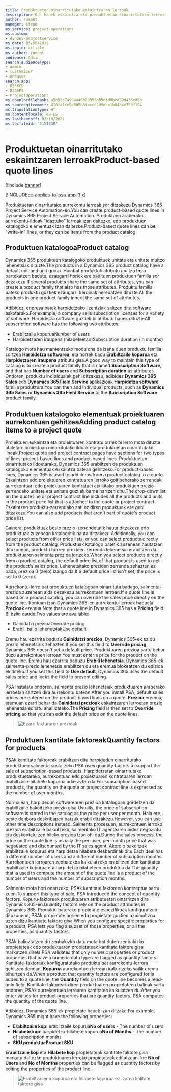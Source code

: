 ```yaml
---
title: Produktuetan oinarritutako eskaintzaren lerroak
description: Gai honek eskaintza eta produktuetan oinarritutako lerroei buruzko informazioa ematen du.
author: rumant
manager: kfend
ms.service: project-operations
ms.custom:
- dyn365-projectservice
ms.date: 03/06/2019
ms.topic: article
ms.author: rumant
audience: Admin
search.audienceType:
- admin
- customizer
- enduser
search.app:
- D365CE
- D365PS
- ProjectOperations
ms.openlocfilehash: a5b52e74994a40b20353d85d1d9bcd59d435cd0b
ms.sourcegitcommit: 418fa1fe9d605b8faccc2d5dee1b04b4e753f194
ms.translationtype: HT
ms.contentlocale: eu-ES
ms.lasthandoff: 02/10/2021
ms.locfileid: "5151238"
---
```

# <a name="product-based-quote-lines"></a><span data-ttu-id="8c4e3-103">Produktuetan oinarritutako eskaintzaren lerroak</span><span class="sxs-lookup"><span data-stu-id="8c4e3-103">Product-based quote lines</span></span>

[!include [banner](../includes/psa-now-project-operations.md)]

[!INCLUDE[cc-applies-to-psa-app-3.x](../includes/cc-applies-to-psa-app-3x.md)]


<span data-ttu-id="8c4e3-104">Produktuetan oinarritutako aurrekontu lerroak sor ditzakezu Dynamics 365 Project Service Automation-en.</span><span class="sxs-lookup"><span data-stu-id="8c4e3-104">You can create product-based quote lines in Dynamics 365 Project Service Automation.</span></span> <span data-ttu-id="8c4e3-105">Produktuen araberako aurrekontu-ildoak "idazteko" lerroak izan daitezke, edo produktuen katalogoko elementuak izan daitezke.</span><span class="sxs-lookup"><span data-stu-id="8c4e3-105">Product-based quote lines can be "write-in" lines, or they can be items from the product catalog.</span></span>

## <a name="product-catalog"></a><span data-ttu-id="8c4e3-106">Produktuen katalogoa</span><span class="sxs-lookup"><span data-stu-id="8c4e3-106">Product catalog</span></span>

<span data-ttu-id="8c4e3-107">Dynamics 365 produktuen katalogoko produktuek unitate eta unitate multzo lehenetsiak dituzte.</span><span class="sxs-lookup"><span data-stu-id="8c4e3-107">The products in a Dynamics 365 product catalog have a default unit and unit group.</span></span> <span data-ttu-id="8c4e3-108">Hainbat produktuk atributu multzo bera partekatzen badute, ezaugarri horiek ere badituen produktuen familia sor dezakezu.</span><span class="sxs-lookup"><span data-stu-id="8c4e3-108">If several products share the same set of attributes, you can create a product family that also has those attributes.</span></span> <span data-ttu-id="8c4e3-109">Produktu familia bateko produktu guztiek ezaugarri berdinak heredatzen dituzte.</span><span class="sxs-lookup"><span data-stu-id="8c4e3-109">All the products in one product family inherit the same set of attributes.</span></span>

<span data-ttu-id="8c4e3-110">Adibidez, enpresa batek harpidetzako lizentziak saltzen ditu software askotarako.</span><span class="sxs-lookup"><span data-stu-id="8c4e3-110">For example, a company sells subscription licenses for a variety of software.</span></span> <span data-ttu-id="8c4e3-111">Harpidetza software guztiek bi atributu hauek dituzte:</span><span class="sxs-lookup"><span data-stu-id="8c4e3-111">All subscription software has the following two attributes:</span></span>

- <span data-ttu-id="8c4e3-112">Erabiltzaile kopurua</span><span class="sxs-lookup"><span data-stu-id="8c4e3-112">Number of users</span></span> 
- <span data-ttu-id="8c4e3-113">Harpidetzaren iraupena (hilabeteetan)</span><span class="sxs-lookup"><span data-stu-id="8c4e3-113">Subscription duration (in months)</span></span>

<span data-ttu-id="8c4e3-114">Katalogo mota hau mantentzeko modu ona da izena duen produktu familia sortzea **Harpidetza softwarea**, eta horrek badu **Erabiltzaile kopurua** eta **Harpidetzaren iraupena** atributu gisa.</span><span class="sxs-lookup"><span data-stu-id="8c4e3-114">A good way to maintain this type of catalog is to create a product family that is named **Subscription Software**, and that has **Number of users** and **Subscription duration** as attributes.</span></span> <span data-ttu-id="8c4e3-115">Ondoren, produktu indibidualak gehi ditzakezu, adibidez **Dynamics 365 Sales** edo **Dynamics 365 Field Service** aplikazioak **Harpidetza software** familia produktura.</span><span class="sxs-lookup"><span data-stu-id="8c4e3-115">You can then add individual products, such as **Dynamics 365 Sales** or **Dynamics 365 Field Service** to the **Subscription Software** product family.</span></span>

## <a name="adding-product-catalog-items-to-a-project-quote"></a><span data-ttu-id="8c4e3-116">Produktuen katalogoko elementuak proiektuaren aurrekontuan gehitzea</span><span class="sxs-lookup"><span data-stu-id="8c4e3-116">Adding product catalog items to a project quote</span></span>

<span data-ttu-id="8c4e3-117">Proiektuen eskaintza eta proiektuaren kontratu orriek bi lerro mota dituzte ataletan: proiektuan oinarritutako ildoak eta produktuetan oinarritutako lineak.</span><span class="sxs-lookup"><span data-stu-id="8c4e3-117">Project quote and project contract pages have sections for two types of lines: project-based lines and product-based lines.</span></span> <span data-ttu-id="8c4e3-118">Produktuetan oinarritutako ildoetarako, Dynamics 365 erabiltzen da produktuen katalogoko elementuak eskaintza batean gehitzeko.</span><span class="sxs-lookup"><span data-stu-id="8c4e3-118">For product-based lines, Dynamics 365 is used to add items from a product catalog to a quote.</span></span> <span data-ttu-id="8c4e3-119">Eskaintzen edo proiektuaren kontratuaren lerroko goitibeherako zerrendak aurrekontuari edo proiektuaren kontratuei atxikitako produktuen prezio-zerrendako unitate eta unitate guztiak barne hartzen ditu.</span><span class="sxs-lookup"><span data-stu-id="8c4e3-119">The drop-down list on the quote line or project contract line includes all the products and units in the product price list that is attached to the quote or project contract.</span></span> <span data-ttu-id="8c4e3-120">Eskaintzen produktu-zerrendako zati ez diren produktuak ere gehi ditzakezu.</span><span class="sxs-lookup"><span data-stu-id="8c4e3-120">You can also add products that aren't part of quote's product price list.</span></span>

<span data-ttu-id="8c4e3-121">Gainera, produktuak beste prezio-zerrendetatik hauta ditzakezu edo produktuak zuzenean katalogotik hauta ditzakezu.</span><span class="sxs-lookup"><span data-stu-id="8c4e3-121">Additionally, you can select products from other price lists, or you can select products directly from the product catalog.</span></span> <span data-ttu-id="8c4e3-122">Produktuak katalogo batetik zuzenean hautatzen dituzunean, produktu horren prezioen zerrenda lehenetsia erabiltzen da produktuaren salmenta prezioa lortzeko.</span><span class="sxs-lookup"><span data-stu-id="8c4e3-122">When you select products directly from a product catalog, the default price list of that product is used to get the product's sales price.</span></span> <span data-ttu-id="8c4e3-123">Lehenetsitako prezioen zerrenda zehazten ez bada, prezioa 0 (zero) izango da.</span><span class="sxs-lookup"><span data-stu-id="8c4e3-123">If a default price list isn't set, the price is set to 0 (zero).</span></span>

<span data-ttu-id="8c4e3-124">Aurrekontu-lerro bat produktuen katalogoan oinarrituta badago, salmenta-prezioa zuzenean alda dezakezu aurrekontuen lerroan.</span><span class="sxs-lookup"><span data-stu-id="8c4e3-124">If a quote line is based on a product catalog, you can override the sales price directly on the quote line.</span></span> <span data-ttu-id="8c4e3-125">Kontuan izan Dynamics 365-en aurrekontu-lerroak baduela **Prezioak** eremua.</span><span class="sxs-lookup"><span data-stu-id="8c4e3-125">Note that a quote line in Dynamics 365 has a **Pricing** field.</span></span> <span data-ttu-id="8c4e3-126">Bi balio daude:</span><span class="sxs-lookup"><span data-stu-id="8c4e3-126">Two values are available:</span></span>

- <span data-ttu-id="8c4e3-127">Gainidatzi prezioa</span><span class="sxs-lookup"><span data-stu-id="8c4e3-127">Override pricing</span></span>  
- <span data-ttu-id="8c4e3-128">Erabili balio lehenetsiak</span><span class="sxs-lookup"><span data-stu-id="8c4e3-128">Use default</span></span>

<span data-ttu-id="8c4e3-129">Eremu hau ezarrita baduzu **Gainidatzi prezioa**, Dynamics 365-ek ez du prezio lehenetsirik zehazten.</span><span class="sxs-lookup"><span data-stu-id="8c4e3-129">If you set this field to **Override pricing**, Dynamics 365 doesn't set a default price.</span></span> <span data-ttu-id="8c4e3-130">Produktuaren prezioa sartu behar duzu aurrekontuen lerroan.</span><span class="sxs-lookup"><span data-stu-id="8c4e3-130">You must enter a price for the product on the quote line.</span></span> <span data-ttu-id="8c4e3-131">Eremu hau ezarrita baduzu **Erabili lehenetsia**, Dynamics 365-ek salmenta-prezio lehenetsia erabiltzen du eta eremua blokeatzen du edizioa ekiditeko.</span><span class="sxs-lookup"><span data-stu-id="8c4e3-131">If you set this field to **Use default**, Dynamics 365 uses the default sales price and locks the field to prevent editing.</span></span>

<span data-ttu-id="8c4e3-132">PSA instalatu ondoren, salmenta prezio lehenetsiak produktuaren araberako lerroetan sartzen dira aurrekontu batean.</span><span class="sxs-lookup"><span data-stu-id="8c4e3-132">After you install PSA, default sales prices are entered on the product-based lines on a quote.</span></span> <span data-ttu-id="8c4e3-133">**Prezioa** eremua, eremuan ezarri behar da **Gainidatzi prezioak** eskaintzaren lerroetan prezio lehenetsia editatu ahal izateko.</span><span class="sxs-lookup"><span data-stu-id="8c4e3-133">The **Pricing** field is then set to **Override pricing** so that you can edit the default price on the quote lines.</span></span>

> ![Ezarri fakturaren prezioak](media/basic-guide-10.png)
 
## <a name="quantity-factors-for-products"></a><span data-ttu-id="8c4e3-135">Produktuen kantitate faktoreak</span><span class="sxs-lookup"><span data-stu-id="8c4e3-135">Quantity factors for products</span></span>

<span data-ttu-id="8c4e3-136">PSAk kantitate faktoreak erabiltzen ditu harpidedun oinarritutako produktuen salmenta sustatzeko.</span><span class="sxs-lookup"><span data-stu-id="8c4e3-136">PSA uses quantity factors to support the sale of subscription-based products.</span></span> <span data-ttu-id="8c4e3-137">Harpidetzetan oinarritutako produktuetarako, aurrekontuan edo proiektuaren kontratuaren lerroan erabiltzaile-hilabete kopurua adierazten da.</span><span class="sxs-lookup"><span data-stu-id="8c4e3-137">For subscription-based products, the quantity on the quote or project contract line is expressed as the number of user months.</span></span>

<span data-ttu-id="8c4e3-138">Normalean, harpidedun softwarearen prezioa katalogoan gordetzen da erabiltzaile bakoitzeko prezio gisa.</span><span class="sxs-lookup"><span data-stu-id="8c4e3-138">Usually, the price of subscription software is stored in the catalog as the price per user per month.</span></span> <span data-ttu-id="8c4e3-139">Hala ere, beste denbora deskribapen batzuk erabil ditzakezu.</span><span class="sxs-lookup"><span data-stu-id="8c4e3-139">However, you can use other time descriptions instead.</span></span> <span data-ttu-id="8c4e3-140">Salmenta prozesuan, aurrekontuen lerroko prezioa erabiltzaile bakoitzeko, salmentako IT agentearen bidez negoziatu eta deskontatu zen hileko prezioa izan ohi da.</span><span class="sxs-lookup"><span data-stu-id="8c4e3-140">During the sales process, the price on the quote line is usually the per-user, per-month price that was negotiated and discounted by the IT sales agent.</span></span> <span data-ttu-id="8c4e3-141">Akordio bakoitzak erabiltzaile kopurua eta harpidetza hilabete desberdinak ditu.</span><span class="sxs-lookup"><span data-stu-id="8c4e3-141">Each deal has a different number of users and a different number of subscription months.</span></span> <span data-ttu-id="8c4e3-142">Aurrekontuen lerroaren zenbatekoa kalkulatzeko erabiltzen den kantitatea erabiltzaile kopurua eta harpidetza hilabeteen produktua da.</span><span class="sxs-lookup"><span data-stu-id="8c4e3-142">The quantity that is used to compute the amount of the quote line is a product of the number of users and the number of subscription months.</span></span>

<span data-ttu-id="8c4e3-143">Salmenta mota hori onartzeko, PSAk kantitate faktoreen kontzeptua sartu zuen.</span><span class="sxs-lookup"><span data-stu-id="8c4e3-143">To support this type of sale, PSA introduced the concept of quantity factors.</span></span> <span data-ttu-id="8c4e3-144">Kopuru-faktoreek produktuaren atributuetan oinarritzen dira Dynamics 365-en.</span><span class="sxs-lookup"><span data-stu-id="8c4e3-144">Quantity factors rely on the product attributes in Dynamics 365.</span></span> <span data-ttu-id="8c4e3-145">Produktu baterako propietate espezifikoak konfiguratzen dituzunean, PSAk propietate horien edo propietate guztien azpimultzoa uzten dizu kantitate faktore gisa.</span><span class="sxs-lookup"><span data-stu-id="8c4e3-145">When you configure specific properties for a product, PSA lets you flag a subset of those properties, or all the properties, as quantity factors.</span></span>

<span data-ttu-id="8c4e3-146">PSAk balioztatzen du zenbakizko datu mota bat duten zenbakizko propietateak edo produktuaren propietateak kantitate faktore gisa markatzen direla.</span><span class="sxs-lookup"><span data-stu-id="8c4e3-146">PSA validates that only numeric properties or product properties that have a numeric data type are flagged as quantity factors.</span></span> <span data-ttu-id="8c4e3-147">Kantitate-faktoreak konfiguratutako produktu bat aurrekontu-lerrora gehitzen denean, **Kopurua** aurrekontuen lerroan irakurtzeko soilik eremu bihurtzen da.</span><span class="sxs-lookup"><span data-stu-id="8c4e3-147">When a product that quantity factors are configured for is added to a quote line, the **Quantity** field on the quote line becomes a read-only field.</span></span> <span data-ttu-id="8c4e3-148">Kantitate faktoreak diren produktuaren propietateen balioak sartu ondoren, PSAk aurrekontuen lerroaren kantitatea kalkulatzen du.</span><span class="sxs-lookup"><span data-stu-id="8c4e3-148">After you enter values for product properties that are quantity factors, PSA computes the quantity of the quote line.</span></span>

<span data-ttu-id="8c4e3-149">Adibidez, Dynamics 365-ek propietate hauek izan ditzake:</span><span class="sxs-lookup"><span data-stu-id="8c4e3-149">For example, Dynamics 365 might have the following properties:</span></span> 

- <span data-ttu-id="8c4e3-150">**Erabiltzaile kop**: erabiltzaile kopurua</span><span class="sxs-lookup"><span data-stu-id="8c4e3-150">**No of users** - The number of users</span></span> 
- <span data-ttu-id="8c4e3-151">**Hilabete kop**: harpidetza-hilabete kopurua</span><span class="sxs-lookup"><span data-stu-id="8c4e3-151">**No of Months** - The number of subscription months</span></span>
- <span data-ttu-id="8c4e3-152">**SKU produktua**</span><span class="sxs-lookup"><span data-stu-id="8c4e3-152">**Product SKU**</span></span> 

<span data-ttu-id="8c4e3-153">**Erabiltzaile kop** eta **Hilabete kop** propietateak kantitate faktore gisa markatu daitezke produktuaren lerroko propietateak editatzean.</span><span class="sxs-lookup"><span data-stu-id="8c4e3-153">Tne **No of Users** and **No of Months** properties can be flagged as quantity factors by editing the properties of the product line.</span></span> 

> ![Erabiltzaileen kopurua eta hilabete kopurua ez izatea kalitate faktore gisa](media/basic-guide-11.png)
 
